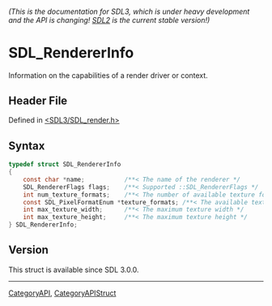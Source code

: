 ###### (This is the documentation for SDL3, which is under heavy development and the API is changing! [SDL2](https://wiki.libsdl.org/SDL2/) is the current stable version!)
# SDL_RendererInfo

Information on the capabilities of a render driver or context.

## Header File

Defined in [<SDL3/SDL_render.h>](https://github.com/libsdl-org/SDL/blob/main/include/SDL3/SDL_render.h)

## Syntax

```c
typedef struct SDL_RendererInfo
{
    const char *name;           /**< The name of the renderer */
    SDL_RendererFlags flags;    /**< Supported ::SDL_RendererFlags */
    int num_texture_formats;    /**< The number of available texture formats */
    const SDL_PixelFormatEnum *texture_formats; /**< The available texture formats */
    int max_texture_width;      /**< The maximum texture width */
    int max_texture_height;     /**< The maximum texture height */
} SDL_RendererInfo;
```

## Version

This struct is available since SDL 3.0.0.

----
[CategoryAPI](CategoryAPI), [CategoryAPIStruct](CategoryAPIStruct)

